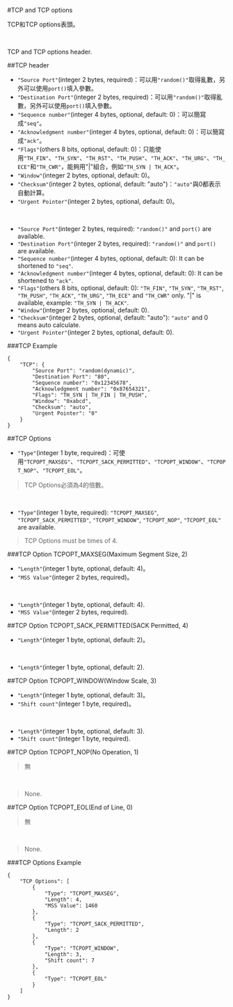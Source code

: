 #TCP and TCP options

TCP和TCP options表頭。

</br>

TCP and TCP options header.

##TCP header
* ```"Source Port"```(integer 2 bytes, required)：可以用```"random()"```取得亂數，另外可以使用```port()```填入參數。
* ```"Destination Port"```(integer 2 bytes, required)：可以用```"random()"```取得亂數，另外可以使用```port()```填入參數。
* ```"Sequence number"```(integer 4 bytes, optional, default: 0)：可以簡寫成```"seq"```。
* ```"Acknowledgment number"```(integer 4 bytes, optional, default: 0)：可以簡寫成```"ack"```。
* ```"Flags"```(others 8 bits, optional, default: 0)：只能使用```"TH_FIN"```、```"TH_SYN"```、```"TH_RST"```、```"TH_PUSH"```、```"TH_ACK"```、```"TH_URG"```、```"TH_ECE"```和```"TH_CWR"```，能夠用"|"組合，例如```"TH_SYN | TH_ACK"```。
* ```"Window"```(integer 2 bytes, optional, default: 0)。
* ```"Checksum"```(integer 2 bytes, optional, default: "auto")：```"auto"```與0都表示自動計算。
* ```"Urgent Pointer"```(integer 2 bytes, optional, default: 0)。

</br>

* ```"Source Port"```(integer 2 bytes, required): ```"random()"``` and ```port()``` are available.
* ```"Destination Port"```(integer 2 bytes, required): ```"random()"``` and ```port()``` are available.
* ```"Sequence number"```(integer 4 bytes, optional, default: 0): It can be shortened to ```"seq"```.
* ```"Acknowledgment number"```(integer 4 bytes, optional, default: 0): It can be shortened to ```"ack"```.
* ```"Flags"```(others 8 bits, optional, default: 0): ```"TH_FIN"```, ```"TH_SYN"```, ```"TH_RST"```, ```"TH_PUSH"```, ```"TH_ACK"```, ```"TH_URG"```, ```"TH_ECE"``` and ```"TH_CWR"``` only. "|" is available, example: ```"TH_SYN | TH_ACK"```.
* ```"Window"```(integer 2 bytes, optional, default: 0).
* ```"Checksum"```(integer 2 bytes, optional, default: "auto"): ```"auto"``` and 0 means auto calculate.
* ```"Urgent Pointer"```(integer 2 bytes, optional, default: 0).

###TCP Example

```
{
    "TCP": {
        "Source Port": "random(dynamic)",
        "Destination Port": "80",
        "Sequence number": "0x12345678",
        "Acknowledgment number": "0x87654321",
        "Flags": "TH_SYN | TH_FIN | TH_PUSH",
        "Window": "0xabcd",
        "Checksum": "auto",
        "Urgent Pointer": "0"
    }
}
```

##TCP Options
* ```"Type"```(integer 1 byte, required)：可使用```"TCPOPT_MAXSEG"```、```"TCPOPT_SACK_PERMITTED"```、```"TCPOPT_WINDOW"```、```"TCPOPT_NOP"```、```"TCPOPT_EOL"```。

> TCP Options必須為4的倍數。

</br>

* ```"Type"```(integer 1 byte, required): ```"TCPOPT_MAXSEG"```, ```"TCPOPT_SACK_PERMITTED"```, ```"TCPOPT_WINDOW"```, ```"TCPOPT_NOP"```, ```"TCPOPT_EOL"``` are available.

> TCP Options must be times of 4.

###TCP Option TCPOPT_MAXSEG(Maximum Segment Size, 2)
* ```"Length"```(integer 1 byte, optional, default: 4)。
* ```"MSS Value"```(integer 2 bytes, required)。

</br>

* ```"Length"```(integer 1 byte, optional, default: 4).
* ```"MSS Value"```(integer 2 bytes, required).

##TCP Option TCPOPT\_SACK\_PERMITTED(SACK Permitted, 4)
* ```"Length"```(integer 1 byte, optional, default: 2)。

</br>

* ```"Length"```(integer 1 byte, optional, default: 2).

##TCP Option TCPOPT_WINDOW(Window Scale, 3)
* ```"Length"```(integer 1 byte, optional, default: 3)。
* ```"Shift count"```(integer 1 byte, required)。

</br>

* ```"Length"```(integer 1 byte, optional, default: 3).
* ```"Shift count"```(integer 1 byte, required).

##TCP Option TCPOPT_NOP(No Operation, 1)

> 無

</br>

> None.

##TCP Option TCPOPT_EOL(End of Line, 0)

> 無

</br>

> None.

###TCP Options Example

```
{
    "TCP Options": [
        {
            "Type": "TCPOPT_MAXSEG",
            "Length": 4,
            "MSS Value": 1460
        },
        {
            "Type": "TCPOPT_SACK_PERMITTED",
            "Length": 2
        },
        {
            "Type": "TCPOPT_WINDOW",
            "Length": 3,
            "Shift count": 7
        },
        {
            "Type": "TCPOPT_EOL"
        }
    ]
}
```